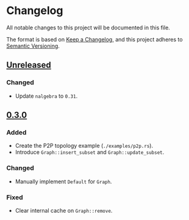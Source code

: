 # Changelog

All notable changes to this project will be documented in this file.

The format is based on [Keep a Changelog](https://keepachangelog.com/en/1.0.0/),
and this project adheres to [Semantic Versioning](https://semver.org/spec/v2.0.0.html).

## [Unreleased]

### Changed

- Update `nalgebra` to `0.31`.

## [0.3.0]

### Added

- Create the P2P topology example (`./examples/p2p.rs`).
- Introduce `Graph::insert_subset` and `Graph::update_subset`.

### Changed

- Manually implement `Default` for `Graph`.

### Fixed

- Clear internal cache on `Graph::remove`.

[unreleased]: https://github.com/niklaslong/spectre/compare/v0.3.0...HEAD
[0.3.0]: https://github.com/niklaslong/spectre/compare/v0.2.0...v0.3.0

